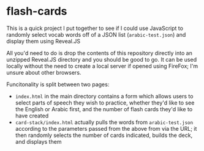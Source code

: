 # flash-cards

This is a quick project I put together to see if I could use JavaScript to randomly select vocab words off of a JSON list (`arabic-test.json`) and display them using Reveal.JS

All you'd need to do is drop the contents of this repository directly into an unzipped Reveal.JS directory and you should be good to go. It can be used locally without the need to create a local server if opened using FireFox; I'm unsure about other browsers.

Funcitonality is split between two pages:
* `index.html` in the main directory contains a form which allows users to select parts of speech they wish to practice, whether they'd like to see the English or Arabic first, and the number of flash cards they'd like to have created
* `card-stack/index.html` actually pulls the words from `arabic-test.json` according to the parameters passed from the above from via the URL; it then randomly selects the number of cards indicated, builds the deck, and displays them
